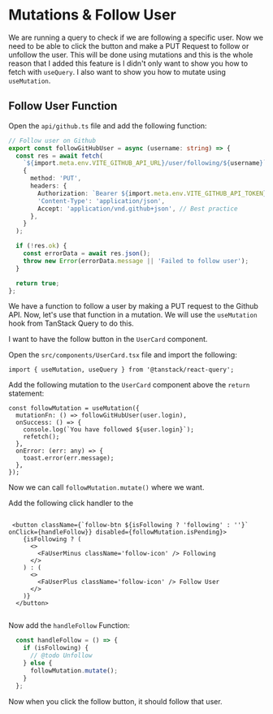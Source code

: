 # Mutations & Follow User

We are running a query to check if we are following a specific user. Now we need to be able to click the button and make a PUT Request to follow or unfollow the user. This will be done using mutations and this is the whole reason that I added this feature is I didn't only want to show you how to fetch with `useQuery`. I also want to show you how to mutate using `useMutation`.

## Follow User Function

Open the `api/github.ts` file and add the following function:

```ts
// Follow user on Github
export const followGitHubUser = async (username: string) => {
  const res = await fetch(
    `${import.meta.env.VITE_GITHUB_API_URL}/user/following/${username}`,
    {
      method: 'PUT',
      headers: {
        Authorization: `Bearer ${import.meta.env.VITE_GITHUB_API_TOKEN}`,
        'Content-Type': 'application/json',
        Accept: 'application/vnd.github+json', // Best practice
      },
    }
  );

  if (!res.ok) {
    const errorData = await res.json();
    throw new Error(errorData.message || 'Failed to follow user');
  }

  return true;
};
``` 

We have a function to follow a user by making a PUT request to the Github API. Now, let's use that function in a mutation. We will use the `useMutation` hook from TanStack Query to do this.

I want to have the follow button in the `UserCard` component.

Open the `src/components/UserCard.tsx` file and import the following:

```tsx
import { useMutation, useQuery } from '@tanstack/react-query';
```

Add the following mutation to the `UserCard` component above the `return` statement:

```tsx
const followMutation = useMutation({
  mutationFn: () => followGitHubUser(user.login),
  onSuccess: () => {
    console.log(`You have followed ${user.login}`);
    refetch();
  },
  onError: (err: any) => {
    toast.error(err.message);
  },
});
```

Now we can call `followMutation.mutate()` where we want. 

Add the following click handler to the 

```tsx

 <button className={`follow-btn ${isFollowing ? 'following' : ''}` onClick={handleFollow}} disabled={followMutation.isPending}>
    {isFollowing ? (
      <>
        <FaUserMinus className='follow-icon' /> Following
      </>
    ) : (
      <>
        <FaUserPlus className='follow-icon' /> Follow User
      </>
    )}
  </button>
  
```

Now add the `handleFollow` Function:

```ts
  const handleFollow = () => {
    if (isFollowing) {
      // @todo Unfollow
    } else {
      followMutation.mutate();
    }
  };
```

Now when you click the follow button, it should follow that user.